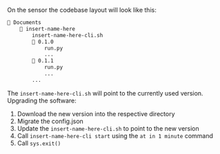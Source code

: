 On the sensor the codebase layout will look like this:

```bash
📁 Documents
    📁 insert-name-here
        insert-name-here-cli.sh
        📁 0.1.0
            run.py
            ...
        📁 0.1.1
            run.py
            ...
        ...
```

The `insert-name-here-cli.sh` will point to the currently used version. Upgrading the software:

1. Download the new version into the respective directory
2. Migrate the config.json
3. Update the `insert-name-here-cli.sh` to point to the new version
4. Call `insert-name-here-cli start` using the `at in 1 minute` command
5. Call `sys.exit()`
